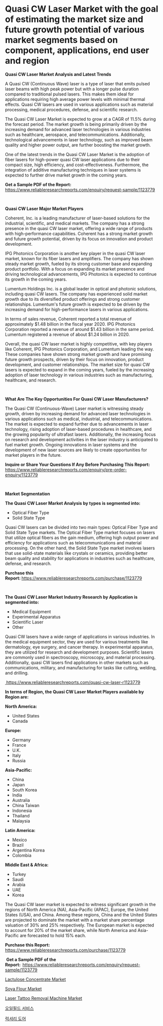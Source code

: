<p><h1>Quasi CW Laser Market with the goal of estimating the market size and future growth potential of various market segments based on component, applications, end user and region</h1></p><p><strong>Quasi CW Laser Market Analysis and Latest Trends</strong></p>
<p><p>A Quasi CW (Continuous Wave) laser is a type of laser that emits pulsed laser beams with high peak power but with a longer pulse duration compared to traditional pulsed lasers. This makes them ideal for applications requiring high average power levels with minimal thermal effects. Quasi CW lasers are used in various applications such as material processing, medical procedures, defense, and scientific research.</p><p>The Quasi CW Laser Market is expected to grow at a CAGR of 11.5% during the forecast period. The market growth is being primarily driven by the increasing demand for advanced laser technologies in various industries such as healthcare, aerospace, and telecommunications. Additionally, technological advancements in laser technology, such as improved beam quality and higher power output, are further boosting the market growth.</p><p>One of the latest trends in the Quasi CW Laser Market is the adoption of fiber lasers for high-power quasi CW laser applications due to their compact size, high efficiency, and cost-effectiveness. Furthermore, the integration of additive manufacturing techniques in laser systems is expected to further drive market growth in the coming years.</p></p>
<p><strong>Get a Sample PDF of the Report:&nbsp;</strong> <a href="https://www.reliableresearchreports.com/enquiry/request-sample/1123779">https://www.reliableresearchreports.com/enquiry/request-sample/1123779</a></p>
<p>&nbsp;</p>
<p><strong>Quasi CW Laser Major Market Players</strong></p>
<p><p>Coherent, Inc. is a leading manufacturer of laser-based solutions for the industrial, scientific, and medical markets. The company has a strong presence in the quasi CW laser market, offering a wide range of products with high-performance capabilities. Coherent has a strong market growth and future growth potential, driven by its focus on innovation and product development.</p><p>IPG Photonics Corporation is another key player in the quasi CW laser market, known for its fiber lasers and amplifiers. The company has shown steady market growth, fueled by its strong customer base and expanding product portfolio. With a focus on expanding its market presence and driving technological advancements, IPG Photonics is expected to continue its growth in the coming years.</p><p>Lumentum Holdings Inc. is a global leader in optical and photonic solutions, including quasi CW lasers. The company has experienced solid market growth due to its diversified product offerings and strong customer relationships. Lumentum's future growth is expected to be driven by the increasing demand for high-performance lasers in various applications.</p><p>In terms of sales revenue, Coherent reported a total revenue of approximately $1.48 billion in the fiscal year 2020. IPG Photonics Corporation reported a revenue of around $1.43 billion in the same period. Lumentum registered a revenue of about $1.24 billion in 2020.</p><p>Overall, the quasi CW laser market is highly competitive, with key players like Coherent, IPG Photonics Corporation, and Lumentum leading the way. These companies have shown strong market growth and have promising future growth prospects, driven by their focus on innovation, product development, and customer relationships. The market size for quasi CW lasers is expected to expand in the coming years, fueled by the increasing adoption of laser technology in various industries such as manufacturing, healthcare, and research.</p></p>
<p>&nbsp;</p>
<p><strong>What Are The Key Opportunities For Quasi CW Laser Manufacturers?</strong></p>
<p><p>The Quasi CW (Continuous-Wave) Laser market is witnessing steady growth, driven by increasing demand for advanced laser technologies in various applications such as medical, industrial, and telecommunications. The market is expected to expand further due to advancements in laser technology, rising adoption of laser-based procedures in healthcare, and the growing popularity of ultrafast lasers. Additionally, the increasing focus on research and development activities in the laser industry is anticipated to fuel market growth. Ongoing innovations in laser systems and the development of new laser sources are likely to create opportunities for market players in the future.</p></p>
<p><strong>Inquire or Share Your Questions If Any Before Purchasing This Report:</strong> <a href="https://www.reliableresearchreports.com/enquiry/pre-order-enquiry/1123779">https://www.reliableresearchreports.com/enquiry/pre-order-enquiry/1123779</a></p>
<p>&nbsp;</p>
<p><strong>Market Segmentation</strong></p>
<p><strong>The Quasi CW Laser Market Analysis by types is segmented into:</strong></p>
<p><ul><li>Optical Fiber Type</li><li>Solid State Type</li></ul></p>
<p><p>Quasi CW lasers can be divided into two main types: Optical Fiber Type and Solid State Type markets. The Optical Fiber Type market focuses on lasers that utilize optical fibers as the gain medium, offering high output power and efficiency for applications such as telecommunications and material processing. On the other hand, the Solid State Type market involves lasers that use solid-state materials like crystals or ceramics, providing better beam quality and stability for applications in industries such as healthcare, defense, and research.</p></p>
<p><strong>Purchase this Report:&nbsp;</strong><a href="https://www.reliableresearchreports.com/purchase/1123779">https://www.reliableresearchreports.com/purchase/1123779</a></p>
<p>&nbsp;</p>
<p><strong>The Quasi CW Laser Market Industry Research by Application is segmented into:</strong></p>
<p><ul><li>Medical Equipment</li><li>Experimental Apparatus</li><li>Scientific Laser</li><li>Other</li></ul></p>
<p><p>Quasi CW lasers have a wide range of applications in various industries. In the medical equipment sector, they are used for various treatments like dermatology, eye surgery, and cancer therapy. In experimental apparatus, they are utilized for research and development purposes. Scientific lasers are commonly used in spectroscopy, microscopy, and material processing. Additionally, quasi CW lasers find applications in other markets such as communications, military, and manufacturing for tasks like cutting, welding, and drilling.</p></p>
<p><a href="https://www.reliableresearchreports.com/quasi-cw-laser-r1123779">&nbsp;https://www.reliableresearchreports.com/quasi-cw-laser-r1123779</a></p>
<p><strong>In terms of Region, the Quasi CW Laser Market Players available by Region are:</strong></p>
<p>
    <p> <strong> North America: </strong>
        <ul>
            <li>United States</li>
            <li>Canada</li>
        </ul>
        </p> 
    <p> <strong> Europe: </strong>
        <ul>
            <li>Germany</li>
            <li>France</li>
            <li>U.K.</li>
            <li>Italy</li>
            <li>Russia</li>
        </ul>
        </p> 
    <p> <strong> Asia-Pacific: </strong>
        <ul>
            <li>China</li>
            <li>Japan</li>
            <li>South Korea</li>
            <li>India</li>
            <li>Australia</li>
            <li>China Taiwan</li>
            <li>Indonesia</li>
            <li>Thailand</li>
            <li>Malaysia</li>
        </ul>
        </p> 
    <p> <strong> Latin America: </strong>
        <ul>
            <li>Mexico</li>
            <li>Brazil</li>
            <li>Argentina Korea</li>
            <li>Colombia</li>
        </ul>
        </p> 
    <p> <strong> Middle East & Africa: </strong>
        <ul>
            <li>Turkey</li>
            <li>Saudi</li>
            <li>Arabia</li>
            <li>UAE</li>
            <li>Korea</li>
        </ul>
    </p>
    </p>
<p><p>The Quasi CW laser market is expected to witness significant growth in the regions of North America (NA), Asia-Pacific (APAC), Europe, the United States (USA), and China. Among these regions, China and the United States are projected to dominate the market with a market share percentage valuation of 30% and 25% respectively. The European market is expected to account for 20% of the market share, while North America and Asia-Pacific are forecasted to hold 15% each.</p></p>
<p><strong>Purchase this Report: </strong><a href="https://www.reliableresearchreports.com/purchase/1123779">https://www.reliableresearchreports.com/purchase/1123779</a></p>
<p>&nbsp;<strong>Get a Sample PDF of the Report:&nbsp;&nbsp;</strong><a href="https://www.reliableresearchreports.com/enquiry/request-sample/1123779">https://www.reliableresearchreports.com/enquiry/request-sample/1123779</a></p>
<p><strong></strong></p>
<p><p><a href="https://issuu.com/reportprime-2/docs/lactulose-concentrate-market-size-2030.pptx">Lactulose Concentrate Market</a></p><p><a href="https://issuu.com/reportprime-2/docs/soya-flour-market-size-2030.pptx">Soya Flour Market</a></p><p><a href="https://github.com/jerrycopelandthomaswsqd8q/Market-Research-Report-List-2/blob/main/laser-tattoo-removal-machine-market.md">Laser Tattoo Removal Machine Market</a></p><p><a href="https://github.com/nuekbpymrrz5/Market-Research-Report-List-1/blob/main/697707027370.md">오일필드 서비스</a></p><p><a href="https://github.com/BrettWeberrt8767765/Market-Research-Report-List-1/blob/main/273045927373.md">럭셔리 도어</a></p></p>